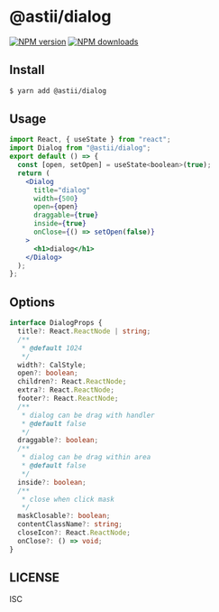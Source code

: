 # @astii/dialog

[![NPM version](https://img.shields.io/npm/v/@astii/dialog.svg?style=flat)](https://npmjs.org/package/@astii/dialog)
[![NPM downloads](http://img.shields.io/npm/dm/@astii/dialog.svg?style=flat)](https://npmjs.org/package/@astii/dialog)

## Install

```bash
$ yarn add @astii/dialog
```

## Usage

```jsx
import React, { useState } from "react";
import Dialog from "@astii/dialog";
export default () => {
  const [open, setOpen] = useState<boolean>(true);
  return (
    <Dialog
      title="dialog"
      width={500}
      open={open}
      draggable={true}
      inside={true}
      onClose={() => setOpen(false)}
    >
      <h1>dialog</h1>
    </Dialog>
  );
};
```

## Options

```ts
interface DialogProps {
  title?: React.ReactNode | string;
  /**
   * @default 1024
   */
  width?: CalStyle;
  open?: boolean;
  children?: React.ReactNode;
  extra?: React.ReactNode;
  footer?: React.ReactNode;
  /**
   * dialog can be drag with handler
   * @default false
   */
  draggable?: boolean;
  /**
   * dialog can be drag within area
   * @default false
   */
  inside?: boolean;
  /**
   * close when click mask
   */
  maskClosable?: boolean;
  contentClassName?: string;
  closeIcon?: React.ReactNode;
  onClose?: () => void;
}
```

## LICENSE

ISC
